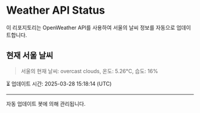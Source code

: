 
# Weather API Status

이 리포지토리는 OpenWeather API를 사용하여 서울의 날씨 정보를 자동으로 업데이트합니다.

## 현재 서울 날씨
> 서울의 현재 날씨: overcast clouds, 온도: 5.26°C, 습도: 16%

⏳ 업데이트 시간: 2025-03-28 15:18:14 (UTC)

---
자동 업데이트 봇에 의해 관리됩니다.
